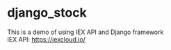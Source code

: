 # django_stock
This is a demo of using IEX API and Django framework  
IEX API: https://iexcloud.io/

